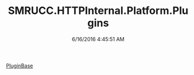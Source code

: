 ﻿---
title: SMRUCC.HTTPInternal.Platform.Plugins
date: 6/16/2016 4:45:51 AM
---

[PluginBase](T-SMRUCC.HTTPInternal.Platform.Plugins.PluginBase.html)
